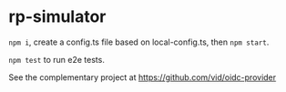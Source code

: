 # rp-simulator

`npm i`, create a config.ts file based on local-config.ts, then `npm start`.

`npm test` to run e2e tests.

See the complementary project at https://github.com/vid/oidc-provider
